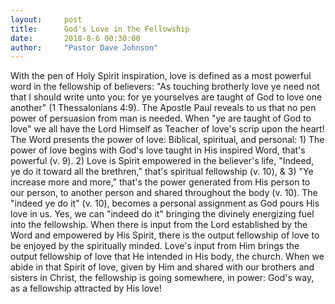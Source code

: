 ```yaml
---
layout:     post
title:      God's Love in the Fellowship
date:       2018-8-6 00:30:00
author:     "Pastor Dave Johnson"
---
```


With the pen of Holy Spirit inspiration, love is defined as a most powerful word in the fellowship of believers: "As touching brotherly love ye need not that I should write unto you: for ye yourselves are taught of God to love one another" (1 Thessalonians 4:9).  The Apostle Paul reveals to us that no pen power of persuasion from man is needed.   When "ye are taught of God to love" we all have the Lord Himself as Teacher of love's scrip upon the heart!  The Word presents the power of love: Biblical, spiritual, and personal:  1) The power of love begins with God's love taught in His inspired Word, that's powerful (v. 9).  2) Love is Spirit empowered in the believer's life, "Indeed, ye do it toward all the brethren," that's spiritual fellowship (v. 10), & 3) "Ye increase more and more," that's the power generated from His person to our person, to another person and shared throughout the body (v. 10).  The "indeed ye do it" (v. 10), becomes a personal assignment as God pours His love in us.  Yes, we can "indeed do it" bringing the divinely energizing fuel into the fellowship.  When there is input from the Lord established by the Word and empowered by His Spirit, there is the output fellowship of love to be enjoyed by the spiritually minded.  Love's input from Him brings the output fellowship of love that He intended in His body, the church.  When we abide in that Spirit of love, given by Him and shared with our brothers and sisters in Christ, the fellowship is going somewhere, in power: God's way,  as a fellowship attracted by His love!